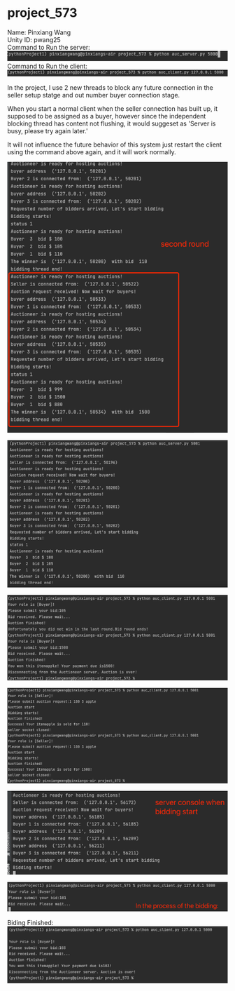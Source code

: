 # project_573
Name: Pinxiang Wang \
Unity ID: pwang25 \
Command to Run the server: \
![img.png](img.png)
Command to Run the client: \
![img_1.png](img_1.png)

In the project, I use 2 new threads to block any future connection in the seller setup statge
and out number buyer connection stage. 

When you start a normal client when the seller connection has built up, it supposed to be assigned
as a buyer, however since the independent blocking thread has content not flushing, it would suggeset
as 'Server is busy, please try again later.'

It will not influence the future behavior of this system just restart the client using the command above
again, and it will work normally.

![img_3.png](img_3.png)

![img_2.png](img_2.png)

![img_4.png](img_4.png)

![img_5.png](img_5.png)

![img_6.png](img_6.png)

![img_7.png](img_7.png)

Biding Finished:
![img_8.png](img_8.png)